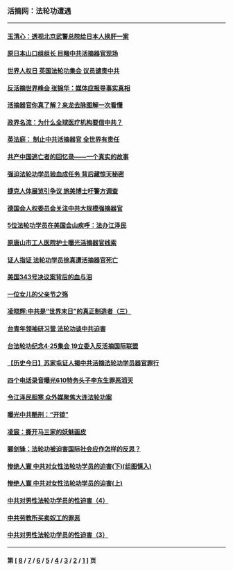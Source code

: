 ### 活摘网：法轮功遭遇
---
#### [玉清心：透视北京武警总院给日本人换肝一案](../../pages/nf5881/n13771978.md?11250430) 
#### [原日本山口组组长 目睹中共活摘器官现场](../../pages/nf5881/n13767360.md?11250430) 
#### [世界人权日 英国法轮功集会 议员谴责中共](../../pages/nf5881/n13431763.md?11250430) 
#### [反活摘世界峰会 张锦华：媒体应报导事实真相](../../pages/nf5881/n13278502.md?11250430) 
#### [活摘器官你真了解？来龙去脉图解一次看懂](../../pages/nf5881/n13013820.md?11250430) 
#### [政界名流：为什么全球医疗机构要信中共？](../../pages/nf5881/n11945479.md?11250430) 
#### [英法庭： 制止中共活摘器官 全世界有责任](../../pages/nf5881/n11330691.md?11250430) 
#### [共产中国逃亡者的回忆录——一个真实的故事](../../pages/nf5881/n10918649.md?11250430) 
#### [强迫法轮功学员验血成任务 背后藏惊天秘密](../../pages/nf5881/n4252384.md?11250430) 
#### [捷克人体展览引争议 旅美博士吁警方调查](../../pages/nf5881/n9429187.md?11250430) 
#### [德国会人权委员会关注中共大规模强摘器官](../../pages/nf5881/n8418950.md?11250430) 
#### [5位法轮功学员在美国会山疾呼：法办江泽民](../../pages/nf5881/n8101519.md?11250430) 
#### [原唐山市工人医院护士曝光活摘器官线索](../../pages/nf5881/n8076384.md?11250430) 
#### [证人指证 法轮功学员徐真遭活摘器官死亡](../../pages/nf5881/n8042467.md?11250430) 
#### [美国343号决议案背后的血与泪](../../pages/nf5881/n8020684.md?11250430) 
#### [一位女儿的父亲节之殇](../../pages/nf5881/n8014122.md?11250430) 
#### [凌晓辉:中共是“世界末日”的真正制造者（三）](../../pages/nf5881/n4210333.md?11250430) 
#### [台青年领袖研习营 法轮功谈中共迫害](../../pages/nf5881/n4141857.md?11250430) 
#### [台法轮功纪念4‧25集会 19立委入反活摘国际联盟](../../pages/nf5881/n4141821.md?11250430) 
#### [【历史今日】苏家屯证人揭中共活摘法轮功学员器官罪行](../../pages/nf5881/n4135912.md?11250430) 
#### [四个电话录音曝光610特务头子李东生罪恶滔天](../../pages/nf5881/n4040060.md?11250430) 
#### [令江泽民胆寒 众外媒聚焦大连法轮功案](../../pages/nf5881/n3932671.md?11250430) 
#### [曝光中共酷刑：“开锁”](../../pages/nf5881/n3889373.md?11250430) 
#### [凌宸：撕开马三家的妖魅画皮](../../pages/nf5881/n3849369.md?11250430) 
#### [郦剑锋：法轮功被迫害国际社会应作怎样的反思？](../../pages/nf5881/n3824560.md?11250430) 
#### [惨绝人寰 中共对女性法轮功学员的迫害(下)(组图慎入)](../../pages/nf5881/n3816285.md?11250430) 
#### [惨绝人寰 中共对女性法轮功学员的迫害(上)](../../pages/nf5881/n3815374.md?11250430) 
#### [中共对男性法轮功学员的性迫害（4）](../../pages/nf5881/n3769144.md?11250430) 
#### [中共劳教所买卖奴工的罪恶](../../pages/nf5881/n3769378.md?11250430) 
#### [中共对男性法轮功学员的性迫害（3）](../../pages/nf5881/n3768231.md?11250430) 

---
#### 第 [ [8](./8.md?11250430) / [7](./7.md?11250430) / [6](./6.md?11250430) / [5](./5.md?11250430) / [4](./4.md?11250430) / [3](./3.md?11250430) / [2](./2.md?11250430) / [1](./1.md?11250430) ] 页
